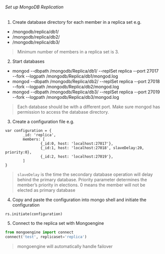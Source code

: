 ###### Set up MongoDB Replication 

1. Create database directory for each member in a replica set e.g.
  * /mongodb/replica/db1/
  * /mongodb/replica/db2/
  * /mongodb/replica/db3/
 
 > Minimum number of members in a replica set is 3.

 2. Start databases

   * mongod --dbpath /mongodb/Replica/db1/ --replSet replica --port 27017 --fork --logpath /mongodb/Replica/db1/mongod.log
   * mongod --dbpath /mongodb/Replica/db2/ --replSet replica --port 27018 --fork --logpath /mongodb/Replica/db2/mongod.log
   * mongod --dbpath /mongodb/Replica/db3/ --replSet replica --port 27019 --fork --logpath /mongodb/Replica/db3/mongod.log

> Each database should be with a different port. Make sure mongod has permission to access the database directory.

3. Create a configuration file e.g.

```
var configuration = {
        _id: 'replica',
        members: [
                {_id:0, host: 'localhost:27017'},
                {_id:1, host: 'localhost:27018', slaveDelay:20, priority:0},
                {_id:2, host: 'localhost:27019'},
        ]
}
```
> `slaveDelay` is the time the secondary database operation will delay behind the primary database. Priority parameter determines the member’s priority in elections. 0 means the member will not be elected as primary database

4. Copy and paste the configuration into mongo shell and initiate the configuration

```
rs.initiate(configuration)
```

5. Connect to the replica set with Mongoengine
```python
from mongoengine import connect
connect('test', replicaset='replica')
```

> mongoengine will automatically handle failover